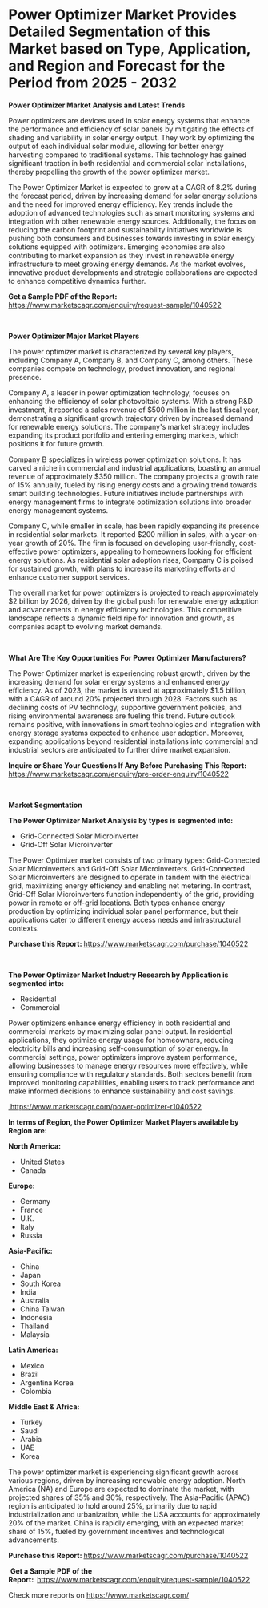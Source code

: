 <p><h1>Power Optimizer Market Provides Detailed Segmentation of this Market based on Type, Application, and Region and Forecast for the Period from 2025 - 2032</h1></p><p><strong>Power Optimizer Market Analysis and Latest Trends</strong></p>
<p><p>Power optimizers are devices used in solar energy systems that enhance the performance and efficiency of solar panels by mitigating the effects of shading and variability in solar energy output. They work by optimizing the output of each individual solar module, allowing for better energy harvesting compared to traditional systems. This technology has gained significant traction in both residential and commercial solar installations, thereby propelling the growth of the power optimizer market.</p><p>The Power Optimizer Market is expected to grow at a CAGR of 8.2% during the forecast period, driven by increasing demand for solar energy solutions and the need for improved energy efficiency. Key trends include the adoption of advanced technologies such as smart monitoring systems and integration with other renewable energy sources. Additionally, the focus on reducing the carbon footprint and sustainability initiatives worldwide is pushing both consumers and businesses towards investing in solar energy solutions equipped with optimizers. Emerging economies are also contributing to market expansion as they invest in renewable energy infrastructure to meet growing energy demands. As the market evolves, innovative product developments and strategic collaborations are expected to enhance competitive dynamics further.</p></p>
<p><strong>Get a Sample PDF of the Report:&nbsp;</strong> <a href="https://www.marketscagr.com/enquiry/request-sample/1040522?utm_campaign=2265&utm_medium=2&utm_source=Github&utm_content=ia&utm_term=10022025&utm_id=power-optimizer">https://www.marketscagr.com/enquiry/request-sample/1040522</a></p>
<p>&nbsp;</p>
<p><strong>Power Optimizer Major Market Players</strong></p>
<p><p>The power optimizer market is characterized by several key players, including Company A, Company B, and Company C, among others. These companies compete on technology, product innovation, and regional presence.</p><p>Company A, a leader in power optimization technology, focuses on enhancing the efficiency of solar photovoltaic systems. With a strong R&D investment, it reported a sales revenue of $500 million in the last fiscal year, demonstrating a significant growth trajectory driven by increased demand for renewable energy solutions. The company's market strategy includes expanding its product portfolio and entering emerging markets, which positions it for future growth.</p><p>Company B specializes in wireless power optimization solutions. It has carved a niche in commercial and industrial applications, boasting an annual revenue of approximately $350 million. The company projects a growth rate of 15% annually, fueled by rising energy costs and a growing trend towards smart building technologies. Future initiatives include partnerships with energy management firms to integrate optimization solutions into broader energy management systems.</p><p>Company C, while smaller in scale, has been rapidly expanding its presence in residential solar markets. It reported $200 million in sales, with a year-on-year growth of 20%. The firm is focused on developing user-friendly, cost-effective power optimizers, appealing to homeowners looking for efficient energy solutions. As residential solar adoption rises, Company C is poised for sustained growth, with plans to increase its marketing efforts and enhance customer support services.</p><p>The overall market for power optimizers is projected to reach approximately $2 billion by 2026, driven by the global push for renewable energy adoption and advancements in energy efficiency technologies. This competitive landscape reflects a dynamic field ripe for innovation and growth, as companies adapt to evolving market demands.</p></p>
<p>&nbsp;</p>
<p><strong>What Are The Key Opportunities For Power Optimizer Manufacturers?</strong></p>
<p><p>The Power Optimizer market is experiencing robust growth, driven by the increasing demand for solar energy systems and enhanced energy efficiency. As of 2023, the market is valued at approximately $1.5 billion, with a CAGR of around 20% projected through 2028. Factors such as declining costs of PV technology, supportive government policies, and rising environmental awareness are fueling this trend. Future outlook remains positive, with innovations in smart technologies and integration with energy storage systems expected to enhance user adoption. Moreover, expanding applications beyond residential installations into commercial and industrial sectors are anticipated to further drive market expansion.</p></p>
<p><strong>Inquire or Share Your Questions If Any Before Purchasing This Report:</strong> <a href="https://www.marketscagr.com/enquiry/pre-order-enquiry/1040522?utm_campaign=2265&utm_medium=2&utm_source=Github&utm_content=ia&utm_term=10022025&utm_id=power-optimizer">https://www.marketscagr.com/enquiry/pre-order-enquiry/1040522</a></p>
<p>&nbsp;</p>
<p><strong>Market Segmentation</strong></p>
<p><strong>The Power Optimizer Market Analysis by types is segmented into:</strong></p>
<p><ul><li>Grid-Connected Solar Microinverter</li><li>Grid-Off Solar Microinverter</li></ul></p>
<p><p>The Power Optimizer market consists of two primary types: Grid-Connected Solar Microinverters and Grid-Off Solar Microinverters. Grid-Connected Solar Microinverters are designed to operate in tandem with the electrical grid, maximizing energy efficiency and enabling net metering. In contrast, Grid-Off Solar Microinverters function independently of the grid, providing power in remote or off-grid locations. Both types enhance energy production by optimizing individual solar panel performance, but their applications cater to different energy access needs and infrastructural contexts.</p></p>
<p><strong>Purchase this Report:&nbsp;</strong><a href="https://www.marketscagr.com/purchase/1040522?utm_campaign=2265&utm_medium=2&utm_source=Github&utm_content=ia&utm_term=10022025&utm_id=power-optimizer">https://www.marketscagr.com/purchase/1040522</a></p>
<p>&nbsp;</p>
<p><strong>The Power Optimizer Market Industry Research by Application is segmented into:</strong></p>
<p><ul><li>Residential</li><li>Commercial</li></ul></p>
<p><p>Power optimizers enhance energy efficiency in both residential and commercial markets by maximizing solar panel output. In residential applications, they optimize energy usage for homeowners, reducing electricity bills and increasing self-consumption of solar energy. In commercial settings, power optimizers improve system performance, allowing businesses to manage energy resources more effectively, while ensuring compliance with regulatory standards. Both sectors benefit from improved monitoring capabilities, enabling users to track performance and make informed decisions to enhance sustainability and cost savings.</p></p>
<p><a href="https://www.marketscagr.com/power-optimizer-r1040522?utm_campaign=2265&utm_medium=2&utm_source=Github&utm_content=ia&utm_term=10022025&utm_id=power-optimizer">&nbsp;https://www.marketscagr.com/power-optimizer-r1040522</a></p>
<p><strong>In terms of Region, the Power Optimizer Market Players available by Region are:</strong></p>
<p>
    <p> <strong> North America: </strong>
        <ul>
            <li>United States</li>
            <li>Canada</li>
        </ul>
        </p> 
    <p> <strong> Europe: </strong>
        <ul>
            <li>Germany</li>
            <li>France</li>
            <li>U.K.</li>
            <li>Italy</li>
            <li>Russia</li>
        </ul>
        </p> 
    <p> <strong> Asia-Pacific: </strong>
        <ul>
            <li>China</li>
            <li>Japan</li>
            <li>South Korea</li>
            <li>India</li>
            <li>Australia</li>
            <li>China Taiwan</li>
            <li>Indonesia</li>
            <li>Thailand</li>
            <li>Malaysia</li>
        </ul>
        </p> 
    <p> <strong> Latin America: </strong>
        <ul>
            <li>Mexico</li>
            <li>Brazil</li>
            <li>Argentina Korea</li>
            <li>Colombia</li>
        </ul>
        </p> 
    <p> <strong> Middle East & Africa: </strong>
        <ul>
            <li>Turkey</li>
            <li>Saudi</li>
            <li>Arabia</li>
            <li>UAE</li>
            <li>Korea</li>
        </ul>
    </p>
    </p>
<p><p>The power optimizer market is experiencing significant growth across various regions, driven by increasing renewable energy adoption. North America (NA) and Europe are expected to dominate the market, with projected shares of 35% and 30%, respectively. The Asia-Pacific (APAC) region is anticipated to hold around 25%, primarily due to rapid industrialization and urbanization, while the USA accounts for approximately 20% of the market. China is rapidly emerging, with an expected market share of 15%, fueled by government incentives and technological advancements.</p></p>
<p><strong>Purchase this Report: </strong><a href="https://www.marketscagr.com/purchase/1040522?utm_campaign=2265&utm_medium=2&utm_source=Github&utm_content=ia&utm_term=10022025&utm_id=power-optimizer">https://www.marketscagr.com/purchase/1040522</a></p>
<p>&nbsp;<strong>Get a Sample PDF of the Report:&nbsp;&nbsp;</strong><a href="https://www.marketscagr.com/enquiry/request-sample/1040522?utm_campaign=2265&utm_medium=2&utm_source=Github&utm_content=ia&utm_term=10022025&utm_id=power-optimizer">https://www.marketscagr.com/enquiry/request-sample/1040522</a></p>
<p><strong></strong></p>
<p>Check more reports on <a href="https://www.marketscagr.com/?utm_campaign=2265&utm_medium=2&utm_source=Github&utm_content=ia&utm_term=10022025&utm_id=power-optimizer">https://www.marketscagr.com/</a></p>